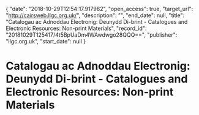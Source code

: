 {
  "date": "2018-10-29T12:54:17.917982", 
  "open_access": true, 
  "target_url": "http://cairsweb.llgc.org.uk/", 
  "description": "", 
  "end_date": null, 
  "title": "Catalogau ac Adnoddau Electronig: Deunydd Di-brint - Catalogues and Electronic Resources: Non-print Materials", 
  "record_id": "20181029T125417/4t5BpUaDm4WAwdwgo28QQQ==", 
  "publisher": "llgc.org.uk", 
  "start_date": null
}

# Catalogau ac Adnoddau Electronig: Deunydd Di-brint - Catalogues and Electronic Resources: Non-print Materials

